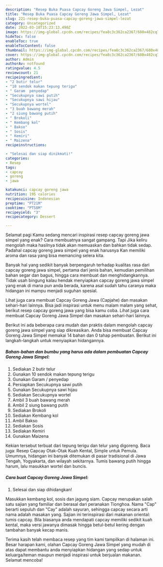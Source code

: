 ```yaml
---
description: "Resep Buka Puasa Capcay Goreng Jawa Simpel, Lezat"
title: "Resep Buka Puasa Capcay Goreng Jawa Simpel, Lezat"
slug: 221-resep-buka-puasa-capcay-goreng-jawa-simpel-lezat
category: Uncategorized
date: 2022-03-18T15:23:13.490Z
image: https://img-global.cpcdn.com/recipes/fea8c3c362ca2367/680x482cq70/capcay-goreng-jawa-simpel-foto-resep-utama.jpg
hideToc: false
enableToc: true
enableTocContent: false
thumbnail: https://img-global.cpcdn.com/recipes/fea8c3c362ca2367/680x482cq70/capcay-goreng-jawa-simpel-foto-resep-utama.jpg
cover: https://img-global.cpcdn.com/recipes/fea8c3c362ca2367/680x482cq70/capcay-goreng-jawa-simpel-foto-resep-utama.jpg
author: Admin
authorAv: notfound
ratingvalue: 4.5
reviewcount: 21
recipeingredient:
- "2 butir telur"
- "10 sendok makan tepung terigu"
- " Garam  penyedap"
- "Secukupnya sawi putih"
- "Secukupnya sawi hijau"
- "Secukupnya wortel"
- "3 buah bawang merah"
- "2 siung bawang putih"
- " Brokoli"
- " Kembang kol"
- " Bakso"
- " Sosis"
- " Kemiri"
- " Maizena"
recipeinstructions:

- "Selesai dan siap dinikmati!"
categories:
- Resep
tags:
- capcay
- goreng
- jawa

katakunci: capcay goreng jawa 
nutrition: 195 calories
recipecuisine: Indonesian
preptime: "PT21M"
cooktime: "PT58M"
recipeyield: "3"
recipecategory: Dessert

---
```



Selamat pagi Kamu sedang mencari inspirasi resep capcay goreng jawa simpel yang enak? Cara membuatnya sangat gampang. Tapi Jika keliru mengolah maka hasilnya tidak akan memuaskan dan bahkan tidak sedap. Padahal capcay goreng jawa simpel yang enak harusnya Kan memiliki aroma dan rasa yang bisa memancing selera kita.


Banyak hal yang sedikit banyak berpengaruh terhadap kualitas rasa dari capcay goreng jawa simpel, pertama dari jenis bahan, kemudian pemilihan bahan segar dan bagus, hingga cara membuat dan menghidangkannya. Tidak usah bingung kalau hendak menyiapkan capcay goreng jawa simpel yang enak di mana pun anda berada, karena asal sudah tahu caranya maka hidangan ini mampu menjadi suguhan spesial.

Lihat juga cara membuat Capcay Goreng Jawa (Capjahe) dan masakan sehari-hari lainnya. Bisa jadi inspirasi untuk menu malam malam yang sehat, berikut resep capcay goreng jawa yang bisa kamu coba. Lihat juga cara membuat Capcay Goreng Jawa Simpel dan masakan sehari-hari lainnya.


Berikut ini ada beberapa cara mudah dan praktis dalam mengolah capcay goreng jawa simpel yang siap dikreasikan. Anda bisa membuat Capcay Goreng Jawa Simpel memakai 14 bahan dan 0 tahap pembuatan. Berikut ini langkah-langkah untuk menyiapkan hidangannya.

<!--inarticleads1-->

##### Bahan-bahan dan bumbu yang harus ada dalam pembuatan Capcay Goreng Jawa Simpel:

1. Sediakan 2 butir telur
1. Gunakan 10 sendok makan tepung terigu
1. Gunakan  Garam / penyedap
1. Persiapkan Secukupnya sawi putih
1. Gunakan Secukupnya sawi hijau
1. Sediakan Secukupnya wortel
1. Ambil 3 buah bawang merah
1. Ambil 2 siung bawang putih
1. Sediakan  Brokoli
1. Sediakan  Kembang kol
1. Ambil  Bakso
1. Sediakan  Sosis
1. Sediakan  Kemiri
1. Gunakan  Maizena


Kekian tersebut terbuat dari tepung terigu dan telur yang digoreng. Baca juga: Resep Capcay Otak-Otak Kuah Kental, Simple untuk Pemula. Umumnya, hidangan ini banyak ditemukan di pasar tradisional di Jawa Tengah, Yogyakarta, dan wilayah sekitarnya. Tumis bawang putih hingga harum, lalu masukkan wortel dan buncis. 

<!--inarticleads2-->

##### Cara buat Capcay Goreng Jawa Simpel:


1. Selesai dan siap dihidangkan!

Masukkan kembang kol, sosis dan jagung siam. Capcay merupakan salah satu sajian yang familiar dan berasal dari peranakan Tionghoa. Nama &#34;Cap&#34; berarti sepuluh dan &#34;Cay&#34; adalah sayuran, sehingga capcay secara arti nama adalah masakan yang. Sajian ini terinspirasi dari makanan oriental: tumis capcay. Bila biasanya anda mendapati capcay memiliki sedikit kuah kental, maka versi jawanya dimasak hingga betul-betul kering dengan tambahan banyak kecap manis. 

Terima kasih telah membaca resep yang tim kami tampilkan di halaman ini. Besar harapan kami, olahan Capcay Goreng Jawa Simpel yang mudah di atas dapat membantu anda menyiapkan hidangan yang sedap untuk keluarga/teman maupun menjadi inspirasi untuk berjualan makanan. Selamat mencoba!
